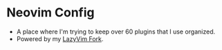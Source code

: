 # Neovim Config

- A place where I'm trying to keep over 60 plugins that I use organized.
- Powered by my [LazyVim Fork](https://github.com/Hareki/LazyVim).
